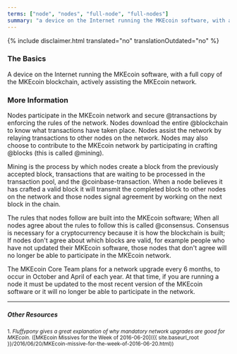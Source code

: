 ```yaml
---
terms: ["node", "nodes", "full-node", "full-nodes"]
summary: "a device on the Internet running the MKEcoin software, with a full copy of the MKEcoin blockchain, actively assisting the MKEcoin network"
---
```


{% include disclaimer.html translated="no" translationOutdated="no" %}
### The Basics

A device on the Internet running the MKEcoin software, with a full copy of the MKEcoin blockchain, actively assisting the MKEcoin network.

### More Information

Nodes participate in the MKEcoin network and secure @transactions by enforcing the rules of the network. Nodes download the entire @blockchain to know what transactions have taken place. Nodes assist the network by relaying transactions to other nodes on the network. Nodes may also choose to contribute to the MKEcoin network by participating in crafting @blocks (this is called @mining).

Mining is the process by which nodes create a block from the previously accepted block, transactions that are waiting to be processed in the transaction pool, and the @coinbase-transaction. When a node believes it has crafted a valid block it will transmit the completed block to other nodes on the network and those nodes signal agreement by working on the next block in the chain.

The rules that nodes follow are built into the MKEcoin software; When all nodes agree about the rules to follow this is called @consensus. Consensus is necessary for a cryptocurrency because it is how the blockchain is built; If nodes don't agree about which blocks are valid, for example people who have not updated their MKEcoin software, those nodes that don't agree will no longer be able to participate in the MKEcoin network.

The MKEcoin Core Team plans for a network upgrade every 6 months, to occur in October and April of each year. At that time, if you are running a node it must be updated to the most recent version of the MKEcoin software or it will no longer be able to participate in the network.

---

##### Other Resources
<sub>1. *Fluffypony gives a great explanation of why mandatory network upgrades are good for MKEcoin.* ([MKEcoin Missives for the Week of 2016-06-20]({{ site.baseurl_root }}/2016/06/20/MKEcoin-missive-for-the-week-of-2016-06-20.html))</sub>
